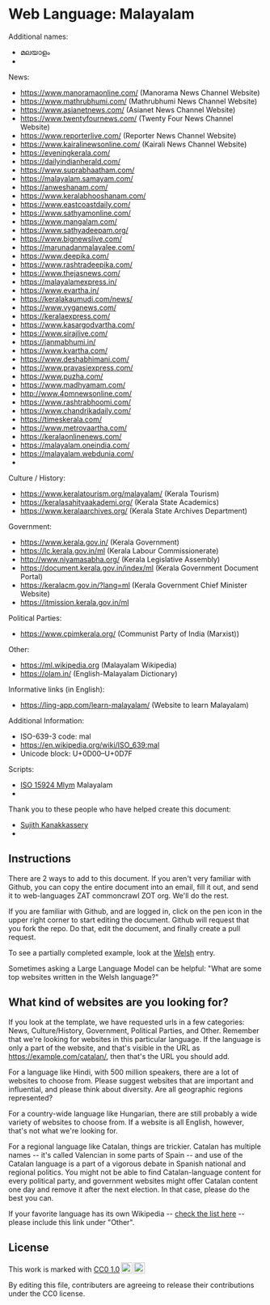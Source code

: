 # Web Language: Malayalam

Additional names:
- മലയാളം
- 

News:
- https://www.manoramaonline.com/ (Manorama News Channel Website)
- https://www.mathrubhumi.com/ (Mathrubhumi News Channel Website)
- https://www.asianetnews.com/ (Asianet News Channel Website)
- https://www.twentyfournews.com/ (Twenty Four News Channel Website)
- https://www.reporterlive.com/ (Reporter News Channel Website)
- https://www.kairalinewsonline.com/ (Kairali News Channel Website)
- https://eveningkerala.com/
- https://dailyindianherald.com/
- https://www.suprabhaatham.com/
- https://malayalam.samayam.com/
- https://anweshanam.com/
- https://www.keralabhooshanam.com/
- https://www.eastcoastdaily.com/
- https://www.sathyamonline.com/
- https://www.mangalam.com/
- https://www.sathyadeepam.org/
- https://www.bignewslive.com/
- https://marunadanmalayalee.com/
- https://www.deepika.com/
- https://www.rashtradeepika.com/
- https://www.thejasnews.com/
- https://malayalamexpress.in/
- https://www.evartha.in/
- https://keralakaumudi.com/news/
- https://www.vyganews.com/
- https://keralaexpress.com/
- https://www.kasargodvartha.com/
- https://www.sirajlive.com/
- https://janmabhumi.in/
- https://www.kvartha.com/
- https://www.deshabhimani.com/
- https://www.pravasiexpress.com/
- https://www.puzha.com/
- https://www.madhyamam.com/
- http://www.4pmnewsonline.com/
- https://www.rashtrabhoomi.com/
- https://www.chandrikadaily.com/
- https://timeskerala.com/
- https://www.metrovaartha.com/
- https://keralaonlinenews.com/
- https://malayalam.oneindia.com/
- https://malayalam.webdunia.com/
- 

Culture / History:
- https://www.keralatourism.org/malayalam/ (Kerala Tourism)
- https://keralasahityaakademi.org/ (Kerala State Academics)
- https://www.keralaarchives.org/ (Kerala State Archives Department)

Government:
- https://www.kerala.gov.in/ (Kerala Government)
- https://lc.kerala.gov.in/ml (Kerala Labour Commissionerate)
- http://www.niyamasabha.org/ (Kerala Legislative Assembly)
- https://document.kerala.gov.in/index/ml (Kerala Government Document Portal)
- https://keralacm.gov.in/?lang=ml (Kerala Government Chief Minister Website)
- https://itmission.kerala.gov.in/ml 

Political Parties:
- https://www.cpimkerala.org/ (Communist Party of India (Marxist))

Other:
- https://ml.wikipedia.org (Malayalam Wikipedia)
- https://olam.in/ (English-Malayalam Dictionary)

Informative links (in English):
- https://ling-app.com/learn-malayalam/ (Website to learn Malayalam)
  
Additional Information:
- ISO-639-3 code: mal
- https://en.wikipedia.org/wiki/ISO_639:mal
- Unicode block: U+0D00–U+0D7F

Scripts:
- <a href="https://en.wikipedia.org/wiki/ISO_15924">ISO 15924 Mlym</a> Malayalam
- 

Thank you to these people who have helped create this document:
- [Sujith Kanakkassery](https://github.com/sujik18)
- 

## Instructions

There are 2 ways to add to this document. If you aren't very familiar
with Github, you can copy the entire document into an email, fill it
out, and send it to web-languages ZAT commoncrawl ZOT org. We'll do the rest.

If you are familiar with Github, and are logged in, click on the pen
icon in the upper right corner to start editing the document.
Github will request that you fork the repo. Do that, edit the
document, and finally create a pull request.

To see a partially completed example, look at the
[Welsh](../living/welsh.md) entry.

Sometimes asking a Large Language Model can be helpful: "What are some
top websites written in the Welsh language?"

## What kind of websites are you looking for?

If you look at the template, we have requested urls in a few
categories: News, Culture/History, Government, Political Parties, and
Other. Remember that we're looking for websites in this particular
language. If the language is only a part of the website, and that's
visible in the URL as https://example.com/catalan/, then that's the
URL you should add.

For a language like Hindi, with 500 million speakers, there are a lot
of websites to choose from. Please suggest websites that are important
and influential, and please think about diversity. Are all geographic
regions represented?

For a country-wide language like Hungarian, there are still probably a
wide variety of websites to choose from. If a website is all English,
however, that's not what we're looking for.

For a regional language like Catalan, things are trickier. Catalan has
multiple names -- it's called Valencian in some parts of Spain -- and
use of the Catalan language is a part of a vigorous debate in Spanish
national and regional politics. You might not be able to find
Catalan-language content for every political party, and government
websites might offer Catalan content one day and remove it after
the next election. In that case, please do the best you can.

If your favorite language has its own Wikipedia -- [check the list here](https://en.wikipedia.org/wiki/List_of_Wikipedias) --
please include this link under "Other".

## License

<p xmlns:cc="http://creativecommons.org/ns#" >This work is marked with <a href="https://creativecommons.org/publicdomain/zero/1.0/?ref=chooser-v1" target="_blank" rel="license noopener noreferrer" style="display:inline-block;">CC0 1.0<img style="height:22px!important;margin-left:3px;vertical-align:text-bottom;" src="https://mirrors.creativecommons.org/presskit/icons/cc.svg?ref=chooser-v1" alt=""><img style="height:22px!important;margin-left:3px;vertical-align:text-bottom;" src="https://mirrors.creativecommons.org/presskit/icons/zero.svg?ref=chooser-v1" alt=""></a></p>

By editing this file, contributers are agreeing to release their contributions under the CC0 license.
